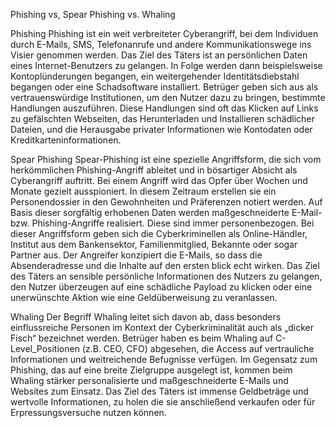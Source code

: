 Phishing vs, Spear Phishing vs. Whaling

Phishing
Phishing ist ein weit verbreiteter Cyberangriff, bei dem Individuen durch E-Mails, SMS, Telefonanrufe und andere Kommunikationswege ins Visier genommen werden. Das Ziel des Täters ist an persönlichen Daten eines Internet-Benutzers zu gelangen. In Folge werden dann beispielsweise Kontoplünderungen begangen, ein weitergehender Identitätsdiebstahl begangen oder eine Schadsoftware installiert. Betrüger geben sich aus als vertrauenswürdige Institutionen, um den Nutzer dazu zu bringen, bestimmte Handlungen auszuführen. Diese Handlungen sind oft das Klicken auf Links zu gefälschten Webseiten, das Herunterladen und Installieren schädlicher Dateien, und die Herausgabe privater Informationen wie Kontodaten oder Kreditkarteninformationen.

Spear Phishing
Spear-Phishing ist eine spezielle Angriffsform, die sich vom herkömmlichen Phishing-Angriff ableitet und in bösartiger Absicht als Cyberangriff auftritt. Bei einem Angriff wird das Opfer über Wochen und Monate gezielt ausspioniert. In diesem Zeitraum erstellen sie ein Personendossier in den Gewohnheiten und Präferenzen notiert werden. Auf Basis dieser sorgfältig erhobenen Daten werden maßgeschneiderte E-Mail- bzw. Phishing-Angriffe realisiert. Diese sind immer personenbezogen. Bei dieser Angriffsform geben sich die Cyberkriminellen als Online-Händler, Institut aus dem Bankensektor, Familienmitglied, Bekannte oder sogar Partner aus. Der Angreifer konzipiert die E-Mails, so dass die Absenderadresse und die Inhalte auf den ersten blick echt wirken. Das Ziel des Täters an sensible persönliche Informationen des Nutzers zu gelangen, den Nutzer überzeugen auf eine schädliche Payload zu klicken oder eine unerwünschte Aktion wie eine Geldüberweisung zu veranlassen.
 
Whaling
Der Begriff Whaling leitet sich davon ab, dass besonders einflussreiche Personen im Kontext der Cyberkriminalität auch als „dicker Fisch“ bezeichnet werden. Betrüger haben es beim Whaling auf C-Level_Positionen (z.B. CEO, CFO) abgesehen, die Access auf vertrauliche Informationen und weitreichende Befugnisse verfügen. Im Gegensatz zum Phishing, das auf eine breite Zielgruppe ausgelegt ist, kommen beim Whaling stärker personalisierte und maßgeschneiderte E-Mails und Websites zum Einsatz. Das Ziel des Täters ist immense Geldbeträge und wertvolle Informationen, zu holen die sie anschließend verkaufen oder für Erpressungsversuche nutzen können. 